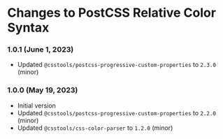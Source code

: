 # Changes to PostCSS Relative Color Syntax

### 1.0.1 (June 1, 2023)

- Updated `@csstools/postcss-progressive-custom-properties` to `2.3.0` (minor)


### 1.0.0 (May 19, 2023)

- Initial version
- Updated `@csstools/postcss-progressive-custom-properties` to `2.2.0` (minor)
- Updated `@csstools/css-color-parser` to `1.2.0` (minor)


